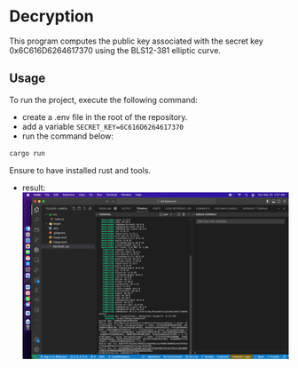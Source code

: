 # Decryption

This program computes the public key associated with the secret key 0x6C616D6264617370 using the BLS12-381 elliptic curve.

## Usage

To run the project, execute the following command:

- create a .env file in the root of the repository.
- add a variable
`SECRET_KEY=6C616D6264617370`
- run the command below:
```bash
cargo run
```

Ensure to have installed rust and tools.

- result:
![public keys in console](output.png)